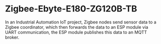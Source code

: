 # Zigbee-Ebyte-E180-ZG120B-TB
In an Industrial Automation IoT project, Zigbee nodes send sensor data to a Zigbee coordinator, which then forwards the data to an ESP module via UART communication, the ESP module publishes this data to an MQTT broker.
